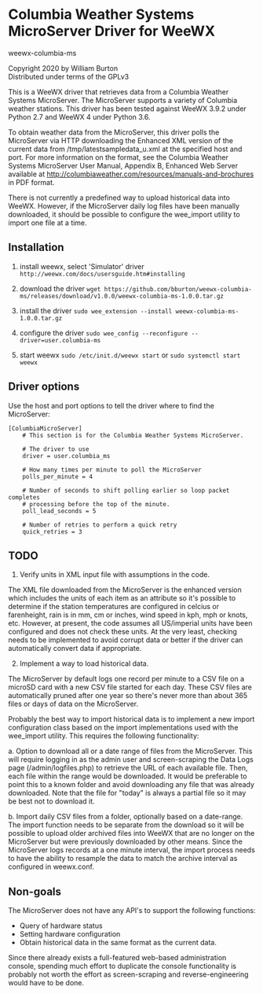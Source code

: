 # Columbia Weather Systems MicroServer Driver for WeeWX

weewx-columbia-ms

Copyright 2020 by William Burton\
Distributed under terms of the GPLv3

This is a WeeWX driver that retrieves data from a Columbia Weather Systems 
MicroServer. The MicroServer supports a variety of Columbia weather stations.
This driver has been tested against WeeWX 3.9.2 under Python 2.7 
and WeeWX 4 under Python 3.6.

To obtain weather data from the MicroServer, this driver polls the MicroServer 
via HTTP downloading the Enhanced XML version of the current data from 
/tmp/latestsampledata_u.xml at the specified host and port. For more 
information on the format, see the Columbia Weather Systems MicroServer 
User Manual, Appendix B, Enhanced Web Server available at 
http://columbiaweather.com/resources/manuals-and-brochures in PDF format.

There is not currently a predefined way to upload historical data into WeeWX.
However, if the MicroServer daily log files have been manually downloaded, it 
should be possible to configure the wee_import utility to import one file at a 
time.

## Installation

1) install weewx, select 'Simulator' driver
   `http://weewx.com/docs/usersguide.htm#installing`

1) download the driver
   `wget https://github.com/bburton/weewx-columbia-ms/releases/download/v1.0.0/weewx-columbia-ms-1.0.0.tar.gz`

1) install the driver
   `sudo wee_extension --install weewx-columbia-ms-1.0.0.tar.gz`

1) configure the driver
   `sudo wee_config --reconfigure --driver=user.columbia-ms`

1) start weewx
   `sudo /etc/init.d/weewx start` or `sudo systemctl start weewx`

## Driver options

Use the host and port options to tell the driver where to find the MicroServer:

```
[ColumbiaMicroServer]
    # This section is for the Columbia Weather Systems MicroServer.

    # The driver to use
    driver = user.columbia_ms

    # How many times per minute to poll the MicroServer
    polls_per_minute = 4

    # Number of seconds to shift polling earlier so loop packet completes
    # processing before the top of the minute.
    poll_lead_seconds = 5

    # Number of retries to perform a quick retry
    quick_retries = 3
```

## TODO

1. Verify units in XML input file with assumptions in the code.

The XML file downloaded from the MicroServer is the enhanced version which
includes the units of each item as an attribute so it's possible to determine 
if the station temperatures are configured in celcius or farenheight, rain 
is in mm, cm or inches, wind speed in kph, mph or knots, etc. However, at 
present, the code assumes all US/imperial units have been configured and 
does not check these units. At the very least, checking needs to be 
implemented to avoid corrupt data or better if the driver can automatically
convert data if appropriate.

2. Implement a way to load historical data.

The MicroServer by default logs one record per minute to a CSV file on a
microSD card with a new CSV file started for each day. These CSV files are
automatically pruned after one year so there's never more than about 365 
files or days of data on the MicroServer.

Probably the best way to import historical data is to implement a new import
configuration class based on the import implementations used with the 
wee_import utility. This requires the following functionality:

   a. Option to download all or a date range of files from the MicroServer. 
   This will require logging in as the admin user and screen-scraping the 
   Data Logs page (/admin/logfiles.php) to retrieve the URL of each available 
   file. Then, each file within the range would be downloaded. It would be 
   preferable to point this to a known folder and avoid downloading any
   file that was already downloaded. Note that the file for "today" is always
   a partial file so it may be best not to download it.

   b. Import daily CSV files from a folder, optionally based on a date-range.
   The import function needs to be separate from the download so it will be
   possible to upload older archived files into WeeWX that are no longer 
   on the MicroServer but were previously downloaded by other means. Since the
   MicroServer logs records at a one minute interval, the import process needs 
   to have the ability to resample the data to match the archive interval as 
   configured in weewx.conf.  

## Non-goals

The MicroServer does not have any API's to support the following functions:
* Query of hardware status
* Setting hardware configuration
* Obtain historical data in the same format as the current data.

Since there already exists a full-featured web-based administration console, 
spending much effort to duplicate the console functionality is probably not 
worth the effort as screen-scraping and reverse-engineering would have to be
done.
